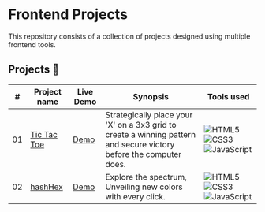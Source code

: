 # Frontend Projects

This repository consists of a collection of projects designed using multiple frontend tools.

## Projects 📁

|  #  | Project name | Live Demo | Synopsis | Tools used |
| --- | ------------------------------------------------ | --------------------  | ------------- | -------------- |
| 01  | [Tic Tac Toe](https://github.com/AS-ciii/Tic-Tac-Toe.git) | [Demo](https://tictactoe-ascii.netlify.app)| Strategically place your 'X' on a 3x3 grid to create a winning pattern and secure victory before the computer does. | ![HTML5](https://img.shields.io/badge/HTML5-E34F26?style=for-the-badge&logo=html5&logoColor=white) ![CSS3](https://img.shields.io/badge/CSS3-1572B6?style=for-the-badge&logo=css3&logoColor=white) ![JavaScript](https://img.shields.io/badge/JavaScript-323330?style=for-the-badge&logo=javascript&logoColor=F7DF1E) |
| 02  | [hashHex](https://github.com/AS-ciii/hashHex.git) | [Demo](https://hashhex.netlify.app)| Explore the spectrum, Unveiling new colors with every click. | ![HTML5](https://img.shields.io/badge/HTML5-E34F26?style=for-the-badge&logo=html5&logoColor=white) ![CSS3](https://img.shields.io/badge/CSS3-1572B6?style=for-the-badge&logo=css3&logoColor=white) ![JavaScript](https://img.shields.io/badge/JavaScript-323330?style=for-the-badge&logo=javascript&logoColor=F7DF1E) |
